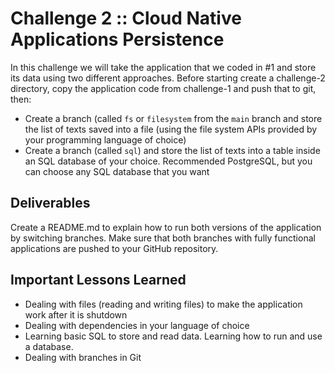 # Challenge 2 :: Cloud Native Applications Persistence


In this challenge we will take the application that we coded in #1 and store its data using two different approaches. 
Before starting create a challenge-2 directory, copy the application code from challenge-1 and push that to git, then: 
- Create a branch (called `fs` or `filesystem` from the `main` branch and store the list of texts saved into a file (using the file system APIs provided by your programming language of choice)
- Create a branch (called `sql`) and store the list of texts into a table inside an SQL database of your choice. Recommended PostgreSQL, but you can choose any SQL database that you want

## Deliverables 

Create a README.md to explain how to run both versions of the application by switching branches. 
Make sure that both branches with fully functional applications are pushed to your GitHub repository. 

## Important Lessons Learned
- Dealing with files (reading and writing files) to make the application work after it is shutdown
- Dealing with dependencies in your language of choice
- Learning basic SQL to store and read data. Learning how to run and use a database.
- Dealing with branches in Git
